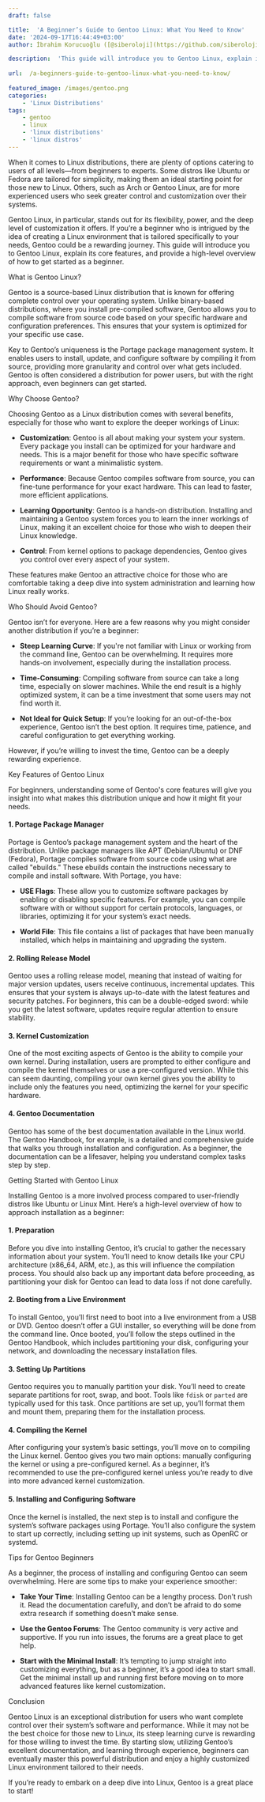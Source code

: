 ```yaml
---
draft: false

title:  'A Beginner’s Guide to Gentoo Linux: What You Need to Know'
date: '2024-09-17T16:44:49+03:00'
author: İbrahim Korucuoğlu ([@siberoloji](https://github.com/siberoloji))

description:  'This guide will introduce you to Gentoo Linux, explain its core features, and provide a high-level overview of how to get started as a beginner.' 
 
url:  /a-beginners-guide-to-gentoo-linux-what-you-need-to-know/
 
featured_image: /images/gentoo.png
categories:
    - 'Linux Distributions'
tags:
    - gentoo
    - linux
    - 'linux distributions'
    - 'linux distros'
---
```



When it comes to Linux distributions, there are plenty of options catering to users of all levels—from beginners to experts. Some distros like Ubuntu or Fedora are tailored for simplicity, making them an ideal starting point for those new to Linux. Others, such as Arch or Gentoo Linux, are for more experienced users who seek greater control and customization over their systems.



Gentoo Linux, in particular, stands out for its flexibility, power, and the deep level of customization it offers. If you’re a beginner who is intrigued by the idea of creating a Linux environment that is tailored specifically to your needs, Gentoo could be a rewarding journey. This guide will introduce you to Gentoo Linux, explain its core features, and provide a high-level overview of how to get started as a beginner.



What is Gentoo Linux?



Gentoo is a source-based Linux distribution that is known for offering complete control over your operating system. Unlike binary-based distributions, where you install pre-compiled software, Gentoo allows you to compile software from source code based on your specific hardware and configuration preferences. This ensures that your system is optimized for your specific use case.



Key to Gentoo’s uniqueness is the Portage package management system. It enables users to install, update, and configure software by compiling it from source, providing more granularity and control over what gets included. Gentoo is often considered a distribution for power users, but with the right approach, even beginners can get started.



Why Choose Gentoo?



Choosing Gentoo as a Linux distribution comes with several benefits, especially for those who want to explore the deeper workings of Linux:


* **Customization**: Gentoo is all about making your system your system. Every package you install can be optimized for your hardware and needs. This is a major benefit for those who have specific software requirements or want a minimalistic system.

* **Performance**: Because Gentoo compiles software from source, you can fine-tune performance for your exact hardware. This can lead to faster, more efficient applications.

* **Learning Opportunity**: Gentoo is a hands-on distribution. Installing and maintaining a Gentoo system forces you to learn the inner workings of Linux, making it an excellent choice for those who wish to deepen their Linux knowledge.

* **Control**: From kernel options to package dependencies, Gentoo gives you control over every aspect of your system.




These features make Gentoo an attractive choice for those who are comfortable taking a deep dive into system administration and learning how Linux really works.



Who Should Avoid Gentoo?



Gentoo isn’t for everyone. Here are a few reasons why you might consider another distribution if you’re a beginner:


* **Steep Learning Curve**: If you're not familiar with Linux or working from the command line, Gentoo can be overwhelming. It requires more hands-on involvement, especially during the installation process.

* **Time-Consuming**: Compiling software from source can take a long time, especially on slower machines. While the end result is a highly optimized system, it can be a time investment that some users may not find worth it.

* **Not Ideal for Quick Setup**: If you’re looking for an out-of-the-box experience, Gentoo isn’t the best option. It requires time, patience, and careful configuration to get everything working.




However, if you’re willing to invest the time, Gentoo can be a deeply rewarding experience.



Key Features of Gentoo Linux



For beginners, understanding some of Gentoo's core features will give you insight into what makes this distribution unique and how it might fit your needs.


#### 1. **Portage Package Manager**



Portage is Gentoo’s package management system and the heart of the distribution. Unlike package managers like APT (Debian/Ubuntu) or DNF (Fedora), Portage compiles software from source code using what are called "ebuilds." These ebuilds contain the instructions necessary to compile and install software. With Portage, you have:


* **USE Flags**: These allow you to customize software packages by enabling or disabling specific features. For example, you can compile software with or without support for certain protocols, languages, or libraries, optimizing it for your system’s exact needs.

* **World File**: This file contains a list of packages that have been manually installed, which helps in maintaining and upgrading the system.



#### 2. **Rolling Release Model**



Gentoo uses a rolling release model, meaning that instead of waiting for major version updates, users receive continuous, incremental updates. This ensures that your system is always up-to-date with the latest features and security patches. For beginners, this can be a double-edged sword: while you get the latest software, updates require regular attention to ensure stability.


#### 3. **Kernel Customization**



One of the most exciting aspects of Gentoo is the ability to compile your own kernel. During installation, users are prompted to either configure and compile the kernel themselves or use a pre-configured version. While this can seem daunting, compiling your own kernel gives you the ability to include only the features you need, optimizing the kernel for your specific hardware.


#### 4. **Gentoo Documentation**



Gentoo has some of the best documentation available in the Linux world. The Gentoo Handbook, for example, is a detailed and comprehensive guide that walks you through installation and configuration. As a beginner, the documentation can be a lifesaver, helping you understand complex tasks step by step.



Getting Started with Gentoo Linux



Installing Gentoo is a more involved process compared to user-friendly distros like Ubuntu or Linux Mint. Here’s a high-level overview of how to approach installation as a beginner:


#### 1. **Preparation**



Before you dive into installing Gentoo, it’s crucial to gather the necessary information about your system. You’ll need to know details like your CPU architecture (x86_64, ARM, etc.), as this will influence the compilation process. You should also back up any important data before proceeding, as partitioning your disk for Gentoo can lead to data loss if not done carefully.


#### 2. **Booting from a Live Environment**



To install Gentoo, you’ll first need to boot into a live environment from a USB or DVD. Gentoo doesn’t offer a GUI installer, so everything will be done from the command line. Once booted, you’ll follow the steps outlined in the Gentoo Handbook, which includes partitioning your disk, configuring your network, and downloading the necessary installation files.


#### 3. **Setting Up Partitions**



Gentoo requires you to manually partition your disk. You’ll need to create separate partitions for root, swap, and boot. Tools like `fdisk` or `parted` are typically used for this task. Once partitions are set up, you’ll format them and mount them, preparing them for the installation process.


#### 4. **Compiling the Kernel**



After configuring your system’s basic settings, you’ll move on to compiling the Linux kernel. Gentoo gives you two main options: manually configuring the kernel or using a pre-configured kernel. As a beginner, it’s recommended to use the pre-configured kernel unless you’re ready to dive into more advanced kernel customization.


#### 5. **Installing and Configuring Software**



Once the kernel is installed, the next step is to install and configure the system’s software packages using Portage. You’ll also configure the system to start up correctly, including setting up init systems, such as OpenRC or systemd.



Tips for Gentoo Beginners



As a beginner, the process of installing and configuring Gentoo can seem overwhelming. Here are some tips to make your experience smoother:


* **Take Your Time**: Installing Gentoo can be a lengthy process. Don’t rush it. Read the documentation carefully, and don’t be afraid to do some extra research if something doesn’t make sense.

* **Use the Gentoo Forums**: The Gentoo community is very active and supportive. If you run into issues, the forums are a great place to get help.

* **Start with the Minimal Install**: It’s tempting to jump straight into customizing everything, but as a beginner, it’s a good idea to start small. Get the minimal install up and running first before moving on to more advanced features like kernel customization.




Conclusion



Gentoo Linux is an exceptional distribution for users who want complete control over their system’s software and performance. While it may not be the best choice for those new to Linux, its steep learning curve is rewarding for those willing to invest the time. By starting slow, utilizing Gentoo’s excellent documentation, and learning through experience, beginners can eventually master this powerful distribution and enjoy a highly customized Linux environment tailored to their needs.



If you’re ready to embark on a deep dive into Linux, Gentoo is a great place to start!
